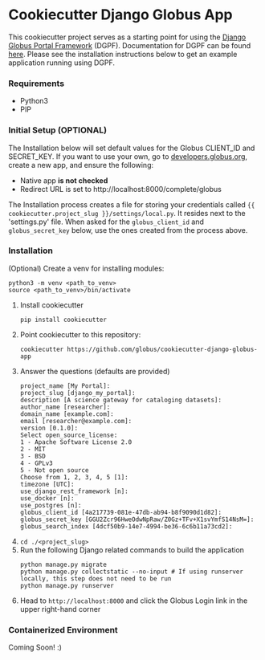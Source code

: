 
# Cookiecutter Django Globus App

This cookiecutter project serves as a starting point for using the [Django Globus Portal Framework](https://github.com/globus/django-globus-portal-framework) (DGPF). Documentation for DGPF can be found [here](https://django-globus-portal-framework.readthedocs.io/en/stable/). Please see the installation instructions below to get an example application running using DGPF.

### Requirements
* Python3
* PIP

### Initial Setup (OPTIONAL)
The Installation below will set default values for the Globus CLIENT_ID and SECRET_KEY.
If you want to use your own, go to [developers.globus.org](developers.globus.org), create a new app, and ensure the following:

* Native app **is not checked**
* Redirect URL is set to http://localhost:8000/complete/globus

The Installation process creates a file for storing your credentials called 
`{{ cookiecutter.project_slug }}/settings/local.py`. It resides next to the 'settings.py' file. When asked for the `globus_client_id` and `globus_secret_key` below, use the ones created from the process above.

### Installation
(Optional) Create a venv for installing modules:
```
python3 -m venv <path_to_venv> 
source <path_to_venv>/bin/activate
```
1. Install cookiecutter
	```
	pip install cookiecutter
	```
2. Point cookiecutter to this repository:
	```
	cookiecutter https://github.com/globus/cookiecutter-django-globus-app
	```
3. Answer the questions (defaults are provided)
	```
	project_name [My Portal]: 
	project_slug [django_my_portal]: 
	description [A science gateway for cataloging datasets]: 
	author_name [researcher]: 
	domain_name [example.com]: 
	email [researcher@example.com]: 
	version [0.1.0]: 
	Select open_source_license:
	1 - Apache Software License 2.0
	2 - MIT
	3 - BSD
	4 - GPLv3
	5 - Not open source
	Choose from 1, 2, 3, 4, 5 [1]: 
	timezone [UTC]: 
	use_django_rest_framework [n]:
	use_docker [n]:
	use_postgres [n]:
	globus_client_id [4a217739-081e-47db-ab94-b8f9090d1d82]: 
	globus_secret_key [GGU2Zcr96HweOdwNpRaw/Z0Gz+TFv+X1svYmfS14NsM=]: 
	globus_search_index [4dcf50b9-14e7-4994-be36-6c6b11a73cd2]: 
	```
4. `cd ./<project_slug>`
5. Run the following Django related commands to build the application
	```
	python manage.py migrate
	python manage.py collectstatic --no-input # If using runserver locally, this step does not need to be run
	python manage.py runserver
	```
6. Head to `http://localhost:8000` and click the Globus Login link in the upper right-hand corner

### Containerized Environment 
Coming Soon! :) 
